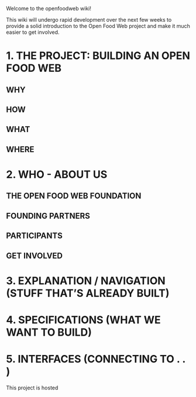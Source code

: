 Welcome to the openfoodweb wiki!

This wiki will undergo rapid development over the next few weeks to provide a solid introduction to the Open Food Web project and make it much easier to get involved.

# 1. THE PROJECT: BUILDING AN OPEN FOOD WEB
## WHY	
## HOW
## WHAT
## WHERE

# 2. WHO - ABOUT US	
## THE OPEN FOOD WEB FOUNDATION	
## FOUNDING PARTNERS
## PARTICIPANTS
## GET INVOLVED

# 3. EXPLANATION / NAVIGATION (STUFF THAT’S ALREADY BUILT)

# 4. SPECIFICATIONS (WHAT WE WANT TO BUILD)

# 5. INTERFACES (CONNECTING TO . . )


This project is hosted 
